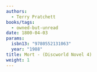 ```yaml
---
authors:
  - Terry Pratchett
books/tags:
  - owned-but-unread
date: 1800-04-03
params:
  isbn13: "9780552131063"
  year: "1988"
title: Mort - (Discworld Novel 4)
weight: 1
---
```


<!--more-->
